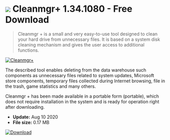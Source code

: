 # ![](https://cdn.softexe.net/static/icon/e/cleanmgr-8178.png) Cleanmgr+ 1.34.1080 - Free Download

> Cleanmgr + is a small and very easy-to-use tool designed to clean your hard drive from unnecessary files. It is based on a system disk cleaning mechanism and gives the user access to additional functions.

[![Cleanmgr+](https://gallery.dpcdn.pl/imgc/Tools/89940/g_-_420x350_1.5_-_x4500d98e-8511-4641-9f05-1be92e32e705.jpg)](https://softexe.net/win/disks-files/other/cleanmgr:hpgh.html)

The described tool enables deleting from the data warehouse such components as unnecessary files related to system updates, Microsoft store components, temporary files collected during Internet browsing, file in the trash, game statistics and many others. 
 
 Cleanmgr + has been made available in a portable form (portable), which does not require installation in the system and is ready for operation right after downloading.


- **Update:** Aug 10 2020
- **File size:** 0.17 MB

[![Download](https://cdn.softexe.net/static/img/download.png)](https://softexe.net/win/disks-files/other/cleanmgr:hpgh.html)

